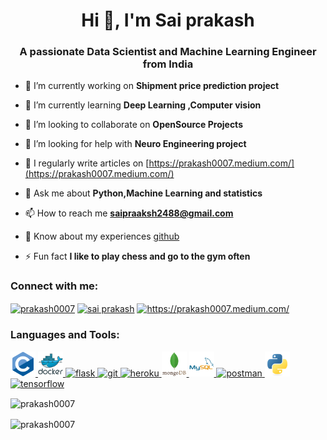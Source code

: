 <h1 align="center">Hi 👋, I'm Sai prakash</h1>
<h3 align="center">A passionate Data Scientist and Machine Learning Engineer from India</h3>

- 🔭 I’m currently working on **Shipment price prediction project**

- 🌱 I’m currently learning **Deep Learning ,Computer vision**

- 👯 I’m looking to collaborate on **OpenSource Projects**

- 🤝 I’m looking for help with **Neuro Engineering project**

- 📝 I regularly write articles on [https://prakash0007.medium.com/](https://prakash0007.medium.com/)

- 💬 Ask me about **Python,Machine Learning and statistics**

- 📫 How to reach me **saipraaksh2488@gmail.com**

- 📄 Know about my experiences [github](github)

- ⚡ Fun fact **I like to play chess and go to the gym often**

<h3 align="left">Connect with me:</h3>
<p align="left">
<a href="https://twitter.com/prakash0007" target="blank"><img align="center" src="https://raw.githubusercontent.com/rahuldkjain/github-profile-readme-generator/master/src/images/icons/Social/twitter.svg" alt="prakash0007" height="30" width="40" /></a>
<a href="https://linkedin.com/in/sai prakash" target="blank"><img align="center" src="https://raw.githubusercontent.com/rahuldkjain/github-profile-readme-generator/master/src/images/icons/Social/linked-in-alt.svg" alt="sai prakash" height="30" width="40" /></a>
<a href="https://medium.com/https://prakash0007.medium.com/" target="blank"><img align="center" src="https://raw.githubusercontent.com/rahuldkjain/github-profile-readme-generator/master/src/images/icons/Social/medium.svg" alt="https://prakash0007.medium.com/" height="30" width="40" /></a>
</p>

<h3 align="left">Languages and Tools:</h3>
<p align="left"> <a href="https://www.cprogramming.com/" target="_blank"> <img src="https://raw.githubusercontent.com/devicons/devicon/master/icons/c/c-original.svg" alt="c" width="40" height="40"/> </a> <a href="https://www.docker.com/" target="_blank"> <img src="https://raw.githubusercontent.com/devicons/devicon/master/icons/docker/docker-original-wordmark.svg" alt="docker" width="40" height="40"/> </a> <a href="https://flask.palletsprojects.com/" target="_blank"> <img src="https://www.vectorlogo.zone/logos/pocoo_flask/pocoo_flask-icon.svg" alt="flask" width="40" height="40"/> </a> <a href="https://git-scm.com/" target="_blank"> <img src="https://www.vectorlogo.zone/logos/git-scm/git-scm-icon.svg" alt="git" width="40" height="40"/> </a> <a href="https://heroku.com" target="_blank"> <img src="https://www.vectorlogo.zone/logos/heroku/heroku-icon.svg" alt="heroku" width="40" height="40"/> </a> <a href="https://www.mongodb.com/" target="_blank"> <img src="https://raw.githubusercontent.com/devicons/devicon/master/icons/mongodb/mongodb-original-wordmark.svg" alt="mongodb" width="40" height="40"/> </a> <a href="https://www.mysql.com/" target="_blank"> <img src="https://raw.githubusercontent.com/devicons/devicon/master/icons/mysql/mysql-original-wordmark.svg" alt="mysql" width="40" height="40"/> </a> <a href="https://postman.com" target="_blank"> <img src="https://www.vectorlogo.zone/logos/getpostman/getpostman-icon.svg" alt="postman" width="40" height="40"/> </a> <a href="https://www.python.org" target="_blank"> <img src="https://raw.githubusercontent.com/devicons/devicon/master/icons/python/python-original.svg" alt="python" width="40" height="40"/> </a> <a href="https://www.tensorflow.org" target="_blank"> <img src="https://www.vectorlogo.zone/logos/tensorflow/tensorflow-icon.svg" alt="tensorflow" width="40" height="40"/> </a> </p>

<p><img align="center" src="https://github-readme-stats.vercel.app/api/top-langs?username=prakash0007&show_icons=true&locale=en&layout=compact" alt="prakash0007" /></p>

<p><img align="center" src="https://github-readme-streak-stats.herokuapp.com/?user=prakash0007&" alt="prakash0007" /></p>



